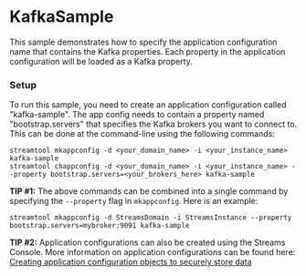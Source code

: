 # KafkaSample

This sample demonstrates how to specify the application configuration name that contains the Kafka properties. Each property in the application configuration will be loaded as a Kafka property. 

### Setup

To run this sample, you need to create an application configuration called "kafka-sample". The app config needs to contain a property named "bootstrap.servers" that specifies the Kafka brokers you want to connect to. This can be done at the command-line using the following commands: 

```
streamtool mkappconfig -d <your_domain_name> -i <your_instance_name> kafka-sample
streamtool chappconfig -d <your_domain_name> -i <your_instance_name> --property bootstrap.servers=<your_brokers_here> kafka-sample
``` 

**TIP #1:** The above commands can be combined into a single command by specifying the `--property` flag in `mkappconfig`. Here is an example: 

```
streamtool mkappconfig -d StreamsDomain -i StreamsInstance --property bootstrap.servers=mybroker:9091 kafka-sample
```

**TIP #2:** Application configurations can also be created using the Streams Console. More information on application configurations can be found here: [Creating application configuration objects to securely store data]()

